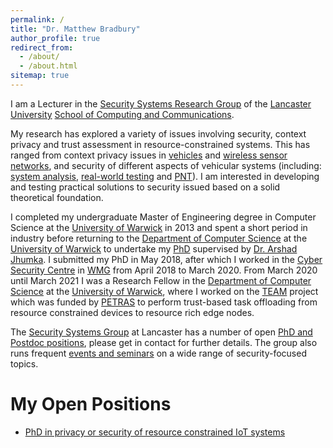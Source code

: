 ```yaml
---
permalink: /
title: "Dr. Matthew Bradbury"
author_profile: true
redirect_from: 
  - /about/
  - /about.html
sitemap: true
---
```


I am a Lecturer in the [Security Systems Research Group](https://ssg.lancs.ac.uk/) of the [Lancaster University](https://www.lancaster.ac.uk) [School of Computing and Communications](https://www.lancaster.ac.uk/scc/).

My research has explored a variety of issues involving security, context privacy and trust assessment in resource-constrained systems. This has ranged from context privacy issues in [vehicles](/publications/Bradbury_2020_PrivacyChallengesProtecting) and [wireless sensor networks](/projects/project-1-PhD/), and security of different aspects of vehicular systems (including: [system analysis](/projects/project-2-CAPRI), [real-world testing](/projects/project-3-IoT-TRaM) and [PNT](/projects/project-5-PNT)). I am interested in developing and testing practical solutions to security issued based on a solid theoretical foundation.

I completed my undergraduate Master of Engineering degree in Computer Science at the [University of Warwick](https://warwick.ac.uk) in 2013 and spent a short period in industry before returning to the [Department of Computer Science](https://warwick.ac.uk/fac/sci/dcs) at the [University of Warwick](https://warwick.ac.uk) to undertake my [PhD](/projects/project-1-PhD/) supervised by [Dr. Arshad Jhumka](https://www2.warwick.ac.uk/fac/sci/dcs/people/Arshad_Jhumka). I submitted my PhD in May 2018, after which I worked in the [Cyber Security Centre](https://warwick.ac.uk/fac/sci/wmg/research/csc) in [WMG](https://warwick.ac.uk/fac/sci/wmg) from April 2018 to March 2020. From March 2020 until March 2021 I was a Research Fellow in the [Department of Computer Science](https://warwick.ac.uk/fac/sci/dcs) at the [University of Warwick](https://warwick.ac.uk), where I worked on the [TEAM](/projects/project-6-TEAM) project which was funded by [PETRAS](https://petras-iot.org) to perform trust-based task offloading from resource constrained devices to resource rich edge nodes.

The [Security Systems Group](https://ssg.lancs.ac.uk) at Lancaster has a number of open [PhD and Postdoc positions](https://ssg.lancs.ac.uk/open-positions/), please get in contact for further details. The group also runs frequent [events and seminars](https://www.lancaster.ac.uk/security-lancaster/about/seminars-and-events/) on a wide range of security-focused topics.

# My Open Positions

* [PhD in privacy or security of resource constrained IoT systems](https://www.lancaster.ac.uk/scc/study/phd/phd-opportunities/#epsrc-trustworthy-autonomous-system-node-in-security--343328-3)
